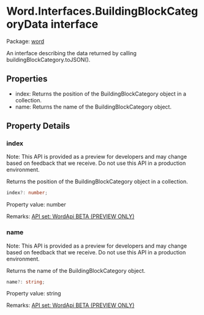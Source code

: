 # Word.Interfaces.BuildingBlockCategoryData interface

Package: [word](/en-us/javascript/api/word)

An interface describing the data returned by calling buildingBlockCategory.toJSON().

## Properties

- index: Returns the position of the BuildingBlockCategory object in a collection.
- name: Returns the name of the BuildingBlockCategory object.

## Property Details

### index

Note: This API is provided as a preview for developers and may change based on feedback that we receive. Do not use this API in a production environment.

Returns the position of the BuildingBlockCategory object in a collection.

```typescript
index?: number;
```

Property value: number

Remarks: [API set: WordApi BETA (PREVIEW ONLY)](/en-us/javascript/api/requirement-sets/word/word-api-requirement-sets)

### name

Note: This API is provided as a preview for developers and may change based on feedback that we receive. Do not use this API in a production environment.

Returns the name of the BuildingBlockCategory object.

```typescript
name?: string;
```

Property value: string

Remarks: [API set: WordApi BETA (PREVIEW ONLY)](/en-us/javascript/api/requirement-sets/word/word-api-requirement-sets)